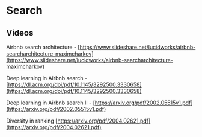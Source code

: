 # Search

## Videos

Airbnb search architecture  - [https://www.slideshare.net/lucidworks/airbnb-searcharchitecture-maximcharkov](https://www.slideshare.net/lucidworks/airbnb-searcharchitecture-maximcharkov)

Deep learning in Airbnb search - [https://dl.acm.org/doi/pdf/10.1145/3292500.3330658](https://dl.acm.org/doi/pdf/10.1145/3292500.3330658)

Deep learning in Airbnb search II - [https://arxiv.org/pdf/2002.05515v1.pdf](https://arxiv.org/pdf/2002.05515v1.pdf)

Diversity in ranking [https://arxiv.org/pdf/2004.02621.pdf](https://arxiv.org/pdf/2004.02621.pdf)

